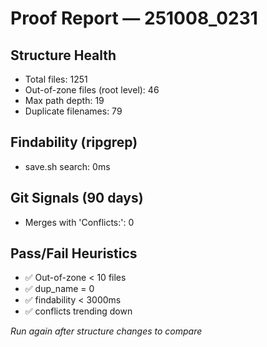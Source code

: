 # Proof Report — 251008_0231

## Structure Health
- Total files: 1251
- Out-of-zone files (root level): 46
- Max path depth: 19
- Duplicate filenames: 79

## Findability (ripgrep)
- save.sh search: 0ms

## Git Signals (90 days)
- Merges with 'Conflicts:': 0

## Pass/Fail Heuristics
- ✅ Out-of-zone < 10 files
- ✅ dup_name = 0
- ✅ findability < 3000ms
- ✅ conflicts trending down

_Run again after structure changes to compare_
